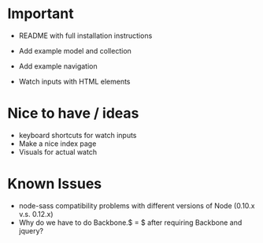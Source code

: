 # Important

- README with full installation instructions

- Add example model and collection
- Add example navigation
- Watch inputs with HTML elements

# Nice to have / ideas
- keyboard shortcuts for watch inputs
- Make a nice index page
- Visuals for actual watch

# Known Issues
- node-sass compatibility problems with different versions of Node (0.10.x v.s. 0.12.x)
- Why do we have to do Backbone.$ = $ after requiring Backbone and jquery?

